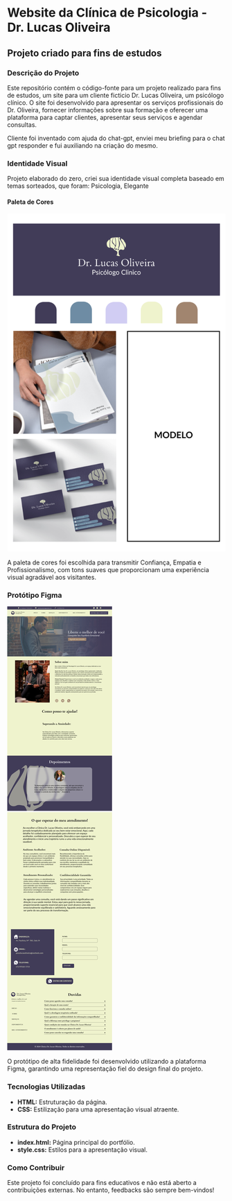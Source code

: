 # Website da Clínica de Psicologia - Dr. Lucas Oliveira

## Projeto criado para fins de estudos

### Descrição do Projeto

Este repositório contém o código-fonte para um projeto realizado para fins de estudos, um site para um cliente ficticio Dr. Lucas Oliveira, um psicólogo clínico. O site foi desenvolvido para apresentar os serviços profissionais do Dr. Oliveira, fornecer informações sobre sua formação e oferecer uma plataforma para captar clientes, apresentar seus serviços e agendar consultas.

Cliente foi inventado com ajuda do chat-gpt, enviei meu briefing para o chat gpt responder e fui auxiliando na criação do mesmo.

### Identidade Visual

Projeto elaborado do zero, criei sua identidade visual completa baseado em temas sorteados, que foram: Psicologia, Elegante

#### Paleta de Cores
![Paleta de Cores](/src/design/identidade.png)

A paleta de cores foi escolhida para transmitir Confiança, Empatia e Profissionalismo, com tons suaves que proporcionam uma experiência visual agradável aos visitantes.

### Protótipo Figma

![Protótipo de Alta Fidelidade](/src/design/Wireframe.png)

O protótipo de alta fidelidade foi desenvolvido utilizando a plataforma Figma, garantindo uma representação fiel do design final do projeto.

### Tecnologias Utilizadas

- **HTML:** Estruturação da página.
- **CSS:** Estilização para uma apresentação visual atraente.

### Estrutura do Projeto

- **index.html:** Página principal do portfólio.
- **style.css:** Estilos para a apresentação visual.


### Como Contribuir

Este projeto foi concluído para fins educativos e não está aberto a contribuições externas. No entanto, feedbacks são sempre bem-vindos!